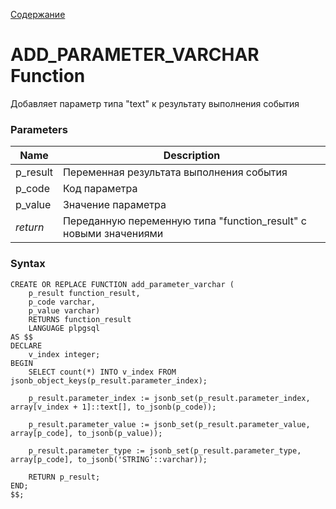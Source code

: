 [Содержание](index.md)

# **ADD_PARAMETER_VARCHAR Function**
Добавляет параметр типа "text" к результату выполнения события

### Parameters
| Name      | Description                                                      |
|-----------|------------------------------------------------------------------|
| p_result  | Переменная результата выполнения события                         |
| p_code    | Код параметра                                                    |
| p_value   | Значение параметра                                               |
| *return*  | Переданную переменную типа "function_result" с новыми значениями |

### Syntax
    CREATE OR REPLACE FUNCTION add_parameter_varchar (
        p_result function_result,
        p_code varchar,
        p_value varchar)
        RETURNS function_result
        LANGUAGE plpgsql
    AS $$
    DECLARE
        v_index integer;
    BEGIN
        SELECT count(*) INTO v_index FROM jsonb_object_keys(p_result.parameter_index);
    
        p_result.parameter_index := jsonb_set(p_result.parameter_index, array[v_index + 1]::text[], to_jsonb(p_code));
    
        p_result.parameter_value := jsonb_set(p_result.parameter_value, array[p_code], to_jsonb(p_value));
    
        p_result.parameter_type := jsonb_set(p_result.parameter_type, array[p_code], to_jsonb('STRING'::varchar));
    
        RETURN p_result;
    END;
    $$;